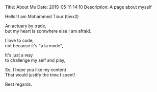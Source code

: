 Title: About Me
Date: 2019-05-11 14:10
Description: A page about myself

Hello! I am Mohammed Tiour (tiwx2)

An actuary by trade,  
but my heart is somwhere else I am afraid.

I love to code,  
not because it's "a la mode",

It's just a way  
to challenge my self and play,

So, I hope you like my content  
That would justify the time I spent!

Best regards.
